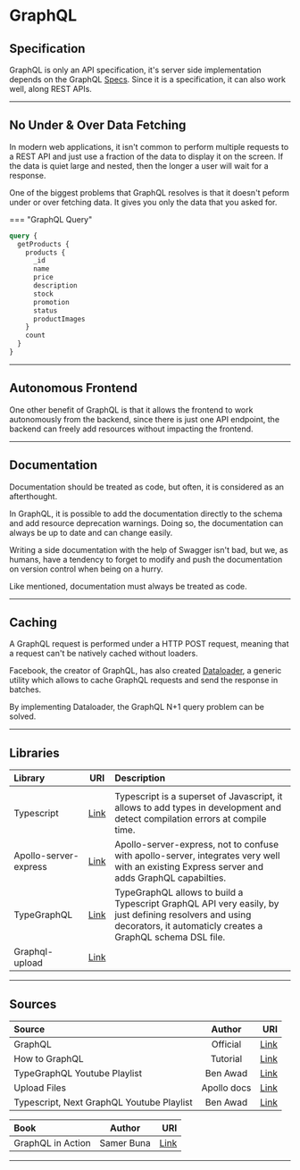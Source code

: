 # GraphQL

## Specification

GraphQL is only an API specification, it's server side implementation depends on the GraphQL [Specs](https://spec.graphql.org/). Since it is a specification, it can also work well, along REST APIs.

<hr/>

## No Under & Over Data Fetching

In modern web applications, it isn't common to perform multiple requests to a REST API and just use a fraction of the data to display it on the screen. If the data is quiet large and nested, then the longer a user will wait for a response.

One of the biggest problems that GraphQL resolves is that it doesn't peform under or over fetching data. It gives you only the data that you asked for.

=== "GraphQL Query"

```graphql
query {
  getProducts {
    products {
      _id
      name
      price
      description
      stock
      promotion
      status
      productImages
    }
    count
  }
}
```

<hr/>

## Autonomous Frontend

One other benefit of GraphQL is that it allows the frontend to work autonomously from the backend, since there is just one API endpoint, the backend can freely add resources without impacting the frontend.

<hr/>

## Documentation

Documentation should be treated as code, but often, it is considered as an afterthought.

In GraphQL, it is possible to add the documentation directly to the schema and add resource deprecation warnings. Doing so, the documentation can always be up to date and can change easily.

Writing a side documentation with the help of Swagger isn't bad, but we, as humans, have a tendency to forget to modify and push the documentation on version control when being on a hurry.

Like mentioned, documentation must always be treated as code.

<hr/>

## Caching

A GraphQL request is performed under a HTTP POST request, meaning that a request can't be natively cached without loaders.

Facebook, the creator of GraphQL, has also created [Dataloader](https://github.com/graphql/dataloader), a generic utility which allows to cache GraphQL requests and send the response in batches.

By implementing Dataloader, the GraphQL N+1 query problem can be solved.

<hr/>

## Libraries

| Library               |                                     URI                                      | Description                                                                                                                                                          |
| :-------------------- | :--------------------------------------------------------------------------: | :------------------------------------------------------------------------------------------------------------------------------------------------------------------- |
|                       |
| Typescript            |                   [Link](https://www.typescriptlang.org/)                    | Typescript is a superset of Javascript, it allows to add types in development and detect compilation errors at compile time.                                         |
| Apollo-server-express | [Link](https://www.apollographql.com/docs/apollo-server/v1/servers/express/) | Apollo-server-express, not to confuse with apollo-server, integrates very well with an existing Express server and adds GraphQL capabilties.                         |
| TypeGraphQL           |                       [Link](https://typegraphql.com/)                       | TypeGraphQL allows to build a Typescript GraphQL API very easily, by just defining resolvers and using decorators, it automaticly creates a GraphQL schema DSL file. |
| Graphql-upload        |            [Link](https://github.com/jaydenseric/graphql-upload)             |                                                                                                                                                                      |

<hr/>

## Sources

| Source                                    |   Author    |                                                                                                                          URI |
| :---------------------------------------- | :---------: | ---------------------------------------------------------------------------------------------------------------------------: |
| GraphQL                                   |  Official   |                                                                                                 [Link](https://graphql.org/) |
| How to GraphQL                            |  Tutorial   |                                                                                        [Link](https://www.howtographql.com/) |
| TypeGraphQL Youtube Playlist              |  Ben Awad   |                                                 [Link](https://michaelstromer.nyc/books/strongly-typed-next-js/introduction) |
| Upload Files                              | Apollo docs | [Link](https://www.apollographql.com/blog/graphql-file-uploads-with-react-hooks-typescript-amazon-s3-tutorial-ef39d21066a2/) |
| Typescript, Next GraphQL Youtube Playlist |  Ben Awad   |                                                                                         [Link](https://youtu.be/kfmh2mMf3fs) |

| Book              |   Author   |                                                     URI |
| :---------------- | :--------: | ------------------------------------------------------: |
| GraphQL in Action | Samer Buna | [Link](https://www.manning.com/books/graphql-in-action) |

<hr/>
